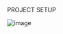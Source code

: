 PROJECT SETUP

![image](https://github.com/biccius/ESP32_S3_lightsaber/assets/27350014/1fb1ac1a-8852-4372-acda-7008b178101b)

